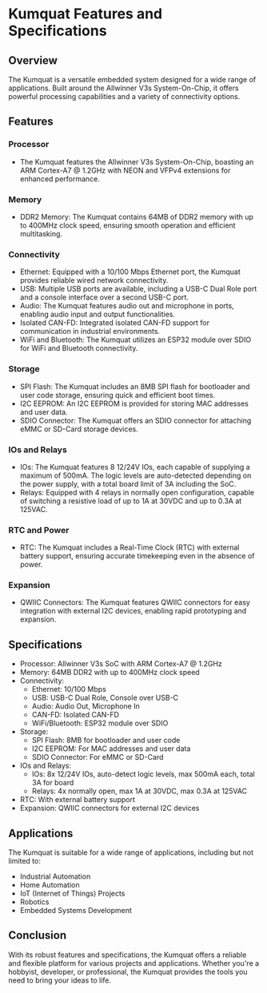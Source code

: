 # Kumquat Features and Specifications

## Overview

The Kumquat is a versatile embedded system designed for a wide range of applications. Built around the Allwinner V3s System-On-Chip, it offers powerful processing capabilities and a variety of connectivity options.

## Features

### Processor
- The Kumquat features the Allwinner V3s System-On-Chip, boasting an ARM Cortex-A7 @ 1.2GHz with NEON and VFPv4 extensions for enhanced performance.

### Memory
- DDR2 Memory: The Kumquat contains 64MB of DDR2 memory with up to 400MHz clock speed, ensuring smooth operation and efficient multitasking.

### Connectivity
- Ethernet: Equipped with a 10/100 Mbps Ethernet port, the Kumquat provides reliable wired network connectivity.
- USB: Multiple USB ports are available, including a USB-C Dual Role port and a console interface over a second USB-C port.
- Audio: The Kumquat features audio out and microphone in ports, enabling audio input and output functionalities.
- Isolated CAN-FD: Integrated isolated CAN-FD support for communication in industrial environments.
- WiFi and Bluetooth: The Kumquat utilizes an ESP32 module over SDIO for WiFi and Bluetooth connectivity.

### Storage
- SPI Flash: The Kumquat includes an 8MB SPI flash for bootloader and user code storage, ensuring quick and efficient boot times.
- I2C EEPROM: An I2C EEPROM is provided for storing MAC addresses and user data.
- SDIO Connector: The Kumquat offers an SDIO connector for attaching eMMC or SD-Card storage devices.

### IOs and Relays
- IOs: The Kumquat features 8 12/24V IOs, each capable of supplying a maximum of 500mA. The logic levels are auto-detected depending on the power supply, with a total board limit of 3A including the SoC.
- Relays: Equipped with 4 relays in normally open configuration, capable of switching a resistive load of up to 1A at 30VDC and up to 0.3A at 125VAC.

### RTC and Power
- RTC: The Kumquat includes a Real-Time Clock (RTC) with external battery support, ensuring accurate timekeeping even in the absence of power.

### Expansion
- QWIIC Connectors: The Kumquat features QWIIC connectors for easy integration with external I2C devices, enabling rapid prototyping and expansion.

## Specifications

- Processor: Allwinner V3s SoC with ARM Cortex-A7 @ 1.2GHz
- Memory: 64MB DDR2 with up to 400MHz clock speed
- Connectivity:
    - Ethernet: 10/100 Mbps
    - USB: USB-C Dual Role, Console over USB-C
    - Audio: Audio Out, Microphone In
    - CAN-FD: Isolated CAN-FD
    - WiFi/Bluetooth: ESP32 module over SDIO
- Storage:
    - SPI Flash: 8MB for bootloader and user code
    - I2C EEPROM: For MAC addresses and user data
    - SDIO Connector: For eMMC or SD-Card
- IOs and Relays:
    - IOs: 8x 12/24V IOs, auto-detect logic levels, max 500mA each, total 3A for board
    - Relays: 4x normally open, max 1A at 30VDC, max 0.3A at 125VAC
- RTC: With external battery support
- Expansion: QWIIC connectors for external I2C devices

## Applications

The Kumquat is suitable for a wide range of applications, including but not limited to:
- Industrial Automation
- Home Automation
- IoT (Internet of Things) Projects
- Robotics
- Embedded Systems Development

## Conclusion

With its robust features and specifications, the Kumquat offers a reliable and flexible platform for various projects and applications. Whether you're a hobbyist, developer, or professional, the Kumquat provides the tools you need to bring your ideas to life.